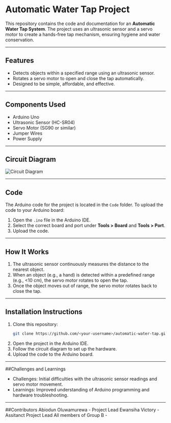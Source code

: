 # Automatic Water Tap Project  
This repository contains the code and documentation for an **Automatic Water Tap System**. The project uses an ultrasonic sensor and a servo motor to create a hands-free tap mechanism, ensuring hygiene and water conservation.

---

## Features  
- Detects objects within a specified range using an ultrasonic sensor.  
- Rotates a servo motor to open and close the tap automatically.  
- Designed to be simple, affordable, and effective.  

---

## Components Used  
- Arduino Uno  
- Ultrasonic Sensor (HC-SR04)  
- Servo Motor (SG90 or similar)  
- Jumper Wires  
- Power Supply  

---

## Circuit Diagram  
![Circuit Diagram](./CircuitDiagram/circuit_diagram.png)

---

## Code  
The Arduino code for the project is located in the `Code` folder. To upload the code to your Arduino board:  
1. Open the `.ino` file in the Arduino IDE.  
2. Select the correct board and port under **Tools > Board** and **Tools > Port**.  
3. Upload the code.  

---

## How It Works  
1. The ultrasonic sensor continuously measures the distance to the nearest object.  
2. When an object (e.g., a hand) is detected within a predefined range (e.g., <10 cm), the servo motor rotates to open the tap.  
3. Once the object moves out of range, the servo motor rotates back to close the tap.  

---

## Installation Instructions  
1. Clone this repository:  
   ```bash
   git clone https://github.com/<your-username>/automatic-water-tap.git
2. Open the project in the Arduino IDE.
3. Follow the circuit diagram to set up the hardware.
4. Upload the code to the Arduino board.

---

##Challenges and Learnings
- Challenges: Initial difficulties with the ultrasonic sensor readings and servo motor movement.
- Learnings: Improved understanding of Arduino programming and hardware troubleshooting.

---

##Contributors
Abiodun Oluwamurewa - Project Lead
Ewansiha Victory - Assitanct Project Lead
All members of Group B - 

